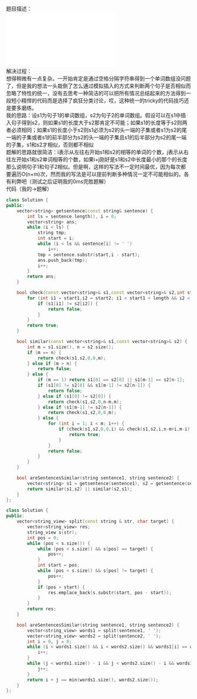 题目描述：  
![image](/basical/string/code/aresentencesimilar.md)  
解决过程：  
想得稍微有一点复杂。一开始肯定是通过空格分隔字符串得到一个单词数组没问题了，但是我的想法一头栽倒了怎么通过模拟插入的方式来判断两个句子是否相似而忽略了特性的统一，没有去思考一种简洁的可以把所有情况总结起来的方法得到一段短小精悍的代码而是选择了疯狂分类讨论，哎，这种统一的tricky的代码技巧还是要多磨练。  
我的思路：设s1为句子1的单词数组，s2为句子2的单词数组。假设可以在s1中插入句子得到s2，则如果s1的长度大于s2那肯定不可能；如果s1的长度等于s2则两者必须相同；如果s1的长度小于s2则s1必须为s2的头一端的子集或者s1为s2的尾一端的子集或者s1的前半部分为s2的头一端的子集且s1的后半部分为s2的尾一端的子集，s1和s2才相似，否则都不相似  
题解的思路就很简洁：i表示从左往右开始s1和s2的相等的单词的个数，j表示从右往左开始s1和s2单词相等的个数，如果i+j刚好是s1和s2中长度最小的那个的长度那么说明句子1和句子2相似。但是啊，这样的写法不一定时间最优，因为每次都要遍历O(n+m)次，然而我的写法是可以提前判断多种情况一定不可能相似的。各有利弊吧（测试之后证明我的0ms完胜题解）  
代码（我的→题解）  
```cpp
class Solution {
public:
    vector<string> getsentence(const string& sentence) {
        int ls = sentence.length(), i = 0;
        vector<string> ans;
        while (i < ls) {
            string tmp;
            int start = i;
            while (i < ls && sentence[i] != ' ')
                i++;
            tmp = sentence.substr(start,i - start);
            ans.push_back(tmp);
            i++;
        }
        return ans;
    }

    bool check(const vector<string>& s1,const vector<string>& s2,int start1,int start2,int length) {
        for (int i1 = start1,i2 = start2; i1 < start1 + length && i2 < start2 + length; i1++,i2++) {
            if (s1[i1] != s2[i2]) {
                return false;
            }
        }
        return true;
    }

    bool similar(const vector<string>& s1,const vector<string>& s2) {
        int m = s1.size(), n = s2.size();
        if (m == n) {
            return check(s1,s2,0,0,m);
        } else if (m > n) {
            return false;
        } else {
            if (m == 1) return s1[0] == s2[0] || s1[m-1] == s2[n-1];
            if (s1[0] != s2[0] && s1[m-1] != s2[n-1]) {
                return false;
            } else if (s1[0] != s2[0]) {
                return check(s1,s2,0,n-m,m);
            } else if (s1[m-1] != s2[n-1]) {
                return check(s1,s2,0,0,m);
            } else {
                for (int i = 1; i < m; i++) {
                    if (check(s1,s2,0,0,i) && check(s1,s2,i,n-m+i,m-i)) {
                        return true;
                    }
                }
                return false;
            }
        }
    }

    bool areSentencesSimilar(string sentence1, string sentence2) {
        vector<string> s1 = getsentence(sentence1), s2 = getsentence(sentence2);
        return similar(s1,s2) || similar(s2,s1);
    }
};
```  
```cpp
class Solution {
public:
    vector<string_view> split(const string & str, char target) {
        vector<string_view> res;
        string_view s(str);
        int pos = 0;
        while (pos < s.size()) {
            while (pos < s.size() && s[pos] == target) {
                pos++;
            }
            int start = pos;
            while (pos < s.size() && s[pos] != target) {
                pos++;
            }
            if (pos > start) {
                res.emplace_back(s.substr(start, pos - start));
            }
        }
        return res;
    }

    bool areSentencesSimilar(string sentence1, string sentence2) {
        vector<string_view> words1 = split(sentence1, ' ');
        vector<string_view> words2 = split(sentence2, ' ');
        int i = 0, j = 0;
        while (i < words1.size() && i < words2.size() && words1[i] == words2[i]) {
            i++;
        }
        while (j < words1.size() - i && j < words2.size() - i && words1[words1.size() - j - 1] == (words2[words2.size() - j - 1])) {
            j++;
        }
        return i + j == min(words1.size(), words2.size());
    }
};
```